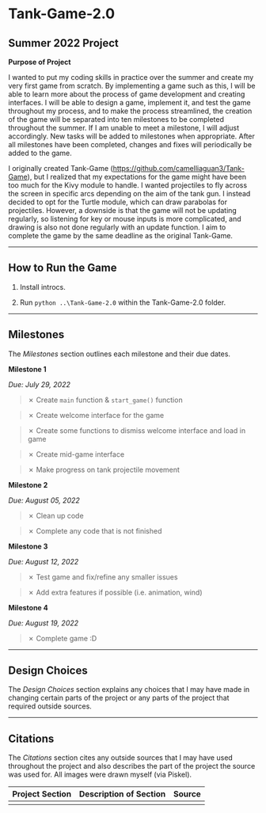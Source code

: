 # Tank-Game-2.0

## Summer 2022 Project


__Purpose of Project__

I wanted to put my coding skills in practice over the summer and create my very first game from scratch. By implementing a game such as this, I will be able to learn more about the process of game development and creating interfaces. I will be able to design a game, implement it, and test the game throughout my process, and to make the process streamlined, the creation of the game will be separated into ten milestones to be completed throughout the summer. If I am unable to meet a milestone, I will adjust accordingly. New tasks will be added to milestones when appropriate. After all milestones have been completed, changes and fixes will periodically be added to the game.

I originally created Tank-Game (https://github.com/camelliaguan3/Tank-Game), but I realized that my expectations for the game might have been too much for the Kivy module to handle. I wanted projectiles to fly across the screen in specific arcs depending on the aim of the tank gun. I instead decided to opt for the Turtle module, which can draw parabolas for projectiles. However, a downside is that the game will not be updating regularly, so listening for key or mouse inputs is more complicated, and drawing is also not done regularly with an update function. I aim to complete the game by the same deadline as the original Tank-Game.

<hr />

## How to Run the Game

1. Install introcs.

2. Run `python ..\Tank-Game-2.0` within the Tank-Game-2.0 folder.

<hr />

## Milestones

The *Milestones* section outlines each milestone and their due dates.

**Milestone 1**

*Due: July 29, 2022*

> &cross; Create `main` function & `start_game()` function

> &cross; Create welcome interface for the game

> &cross; Create some functions to dismiss welcome interface and load in game

> &cross; Create mid-game interface

> &cross; Make progress on tank projectile movement

**Milestone 2**

*Due: August 05, 2022*

> &cross; Clean up code

> &cross; Complete any code that is not finished

**Milestone 3**

*Due: August 12, 2022*

> &cross; Test game and fix/refine any smaller issues

> &cross; Add extra features if possible (i.e. animation, wind)

**Milestone 4**

*Due: August 19, 2022*

> &cross; Complete game :D

<hr />

## Design Choices

The *Design Choices* section explains any choices that I may have made in changing certain parts of the project or any parts of the project that required outside sources.

<hr />

## Citations

The *Citations* section cites any outside sources that I may have used throughout the project and also describes the part of the project the source was used for. All images were drawn myself (via Piskel).

| Project Section | Description of Section | Source |
| - | - | - |
| | | |